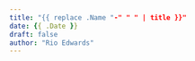 ```yaml
---
title: "{{ replace .Name "-" " " | title }}"
date: {{ .Date }}
draft: false
author: "Rio Edwards"
---
```

